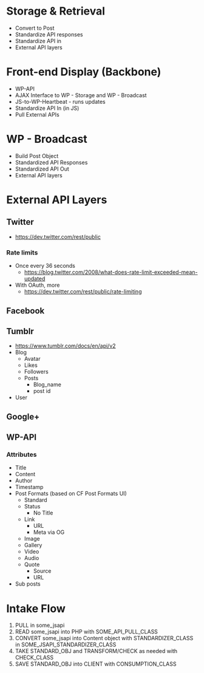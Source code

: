 <!--
Marked Style: Github
Custom Processor: false
-->
# Storage & Retrieval

* Convert to Post
* Standardize API responses
* Standardize API in
* External API layers

# Front-end Display (Backbone)

* WP-API
* AJAX Interface to WP - Storage and WP - Broadcast
* JS-to-WP-Heartbeat - runs updates
* Standardize API In (in JS)
* Pull External APIs

# WP - Broadcast

* Build Post Object
* Standardized API Responses
* Standardized API Out
* External API layers

# External API Layers

## Twitter
* https://dev.twitter.com/rest/public

### Rate limits
* Once every 36 seconds
    - https://blog.twitter.com/2008/what-does-rate-limit-exceeded-mean-updated
* With OAuth, more
    - https://dev.twitter.com/rest/public/rate-limiting

## Facebook

## Tumblr
* https://www.tumblr.com/docs/en/api/v2
* Blog
    - Avatar
    - Likes
    - Followers
    - Posts
        + Blog_name
        + post id
* User

## Google+

## WP-API

### Attributes

* Title
* Content
* Author
* Timestamp
* Post Formats (based on CF Post Formats UI)
    - Standard
    - Status
        + No Title
    - Link
        + URL
        + Meta via OG
    - Image
    - Gallery
    - Video
    - Audio
    - Quote
        + Source
        + URL
* Sub posts

# Intake Flow

1. PULL in some_jsapi
2. READ some_jsapi into PHP with SOME_API_PULL_CLASS
3. CONVERT some_jsapi into Content object with STANDARDIZER_CLASS in SOME_JSAPI_STANDARDIZER_CLASS
4. TAKE STANDARD_OBJ and TRANSFORM/CHECK as needed with CHECK_CLASS
5. SAVE STANDARD_OBJ into CLIENT with CONSUMPTION_CLASS
